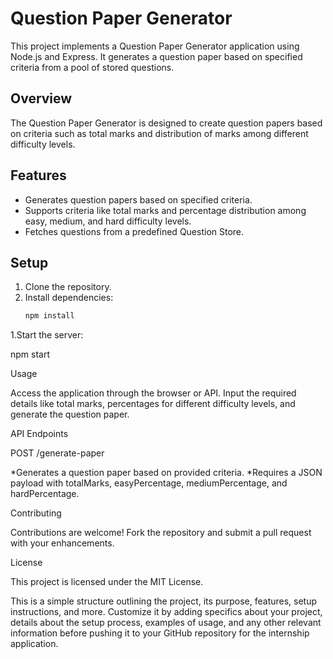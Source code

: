 # Question Paper Generator

This project implements a Question Paper Generator application using Node.js and Express. It generates a question paper based on specified criteria from a pool of stored questions.

## Overview

The Question Paper Generator is designed to create question papers based on criteria such as total marks and distribution of marks among different difficulty levels.

## Features

- Generates question papers based on specified criteria.
- Supports criteria like total marks and percentage distribution among easy, medium, and hard difficulty levels.
- Fetches questions from a predefined Question Store.

## Setup

1. Clone the repository.
2. Install dependencies:
   ```bash
   npm install

1.Start the server:

npm start

Usage

Access the application through the browser or API.
Input the required details like total marks, percentages for different difficulty levels, and generate the question paper.

API Endpoints

POST /generate-paper

*Generates a question paper based on provided criteria.
*Requires a JSON payload with totalMarks, easyPercentage, mediumPercentage, and hardPercentage.

Contributing

Contributions are welcome! Fork the repository and submit a pull request with your enhancements.

License

This project is licensed under the MIT License.


This is a simple structure outlining the project, its purpose, features, setup instructions, and more. Customize it by adding specifics about your project, details about the setup process, examples of usage, and any other relevant information before pushing it to your GitHub repository for the internship application.
